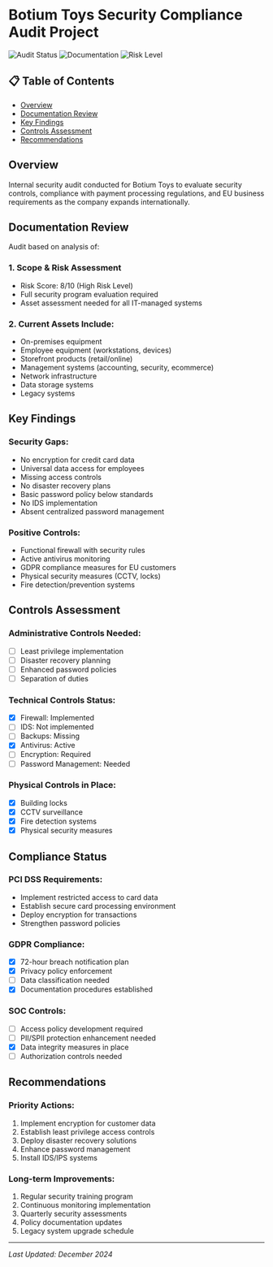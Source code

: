# Botium Toys Security Compliance Audit Project

![Audit Status](https://img.shields.io/badge/Audit%20Status-Completed-green)
![Documentation](https://img.shields.io/badge/Documentation-Available-blue)
![Risk Level](https://img.shields.io/badge/Risk%20Level-High-red)

## 📋 Table of Contents
- [Overview](#overview)
- [Documentation Review](#documentation-review)
- [Key Findings](#key-findings)
- [Controls Assessment](#controls-assessment)
- [Recommendations](#recommendations)

## Overview
Internal security audit conducted for Botium Toys to evaluate security controls, compliance with payment processing regulations, and EU business requirements as the company expands internationally.

## Documentation Review
Audit based on analysis of:

### 1. Scope & Risk Assessment
- Risk Score: 8/10 (High Risk Level)
- Full security program evaluation required
- Asset assessment needed for all IT-managed systems

### 2. Current Assets Include:
- On-premises equipment
- Employee equipment (workstations, devices)
- Storefront products (retail/online)
- Management systems (accounting, security, ecommerce)
- Network infrastructure
- Data storage systems
- Legacy systems

## Key Findings

### Security Gaps:
- No encryption for credit card data
- Universal data access for employees
- Missing access controls
- No disaster recovery plans
- Basic password policy below standards
- No IDS implementation
- Absent centralized password management

### Positive Controls:
- Functional firewall with security rules
- Active antivirus monitoring
- GDPR compliance measures for EU customers
- Physical security measures (CCTV, locks)
- Fire detection/prevention systems

## Controls Assessment

### Administrative Controls Needed:
- [ ] Least privilege implementation
- [ ] Disaster recovery planning
- [ ] Enhanced password policies
- [ ] Separation of duties

### Technical Controls Status:
- [x] Firewall: Implemented
- [ ] IDS: Not implemented
- [ ] Backups: Missing
- [x] Antivirus: Active
- [ ] Encryption: Required
- [ ] Password Management: Needed

### Physical Controls in Place:
- [x] Building locks
- [x] CCTV surveillance
- [x] Fire detection systems
- [x] Physical security measures

## Compliance Status

### PCI DSS Requirements:
- Implement restricted access to card data
- Establish secure card processing environment
- Deploy encryption for transactions
- Strengthen password policies

### GDPR Compliance:
- [x] 72-hour breach notification plan
- [x] Privacy policy enforcement
- [ ] Data classification needed
- [x] Documentation procedures established

### SOC Controls:
- [ ] Access policy development required
- [ ] PII/SPII protection enhancement needed
- [x] Data integrity measures in place
- [ ] Authorization controls needed

## Recommendations

### Priority Actions:
1. Implement encryption for customer data
2. Establish least privilege access controls
3. Deploy disaster recovery solutions
4. Enhance password management
5. Install IDS/IPS systems

### Long-term Improvements:
1. Regular security training program
2. Continuous monitoring implementation
3. Quarterly security assessments
4. Policy documentation updates
5. Legacy system upgrade schedule

---
*Last Updated: December 2024*
